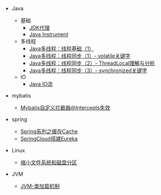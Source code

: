 - Java
  - 基础
    - [JDK代理](https://editor.csdn.net/md/?articleId=120606318)
    - [Java Instrument](https://editor.csdn.net/md/?articleId=123339412)
  - 多线程
    - [Java多线程：线程基础（1）](https://editor.csdn.net/md/?articleId=115512936)
    - [Java多线程：线程同步（1）- volatile关键字](https://editor.csdn.net/md/?articleId=130961960)
    - [Java多线程：线程同步（2）- ThreadLocal理解与分析](https://editor.csdn.net/md/?articleId=130096301)
    - [Java多线程：线程同步（3）- synchronized关键字](https://editor.csdn.net/md/?articleId=124284263)
  - IO
    - [Java IO流](https://editor.csdn.net/md/?articleId=124064687)

- mybatis
  - [Mybatis自定义拦截器@Intercepts失效](https://editor.csdn.net/md/?articleId=129380156)
- spring
  - [Spring系列之缓存Cache](https://editor.csdn.net/md/?articleId=124286286)
  - [SpringCloud搭建Eureka](https://editor.csdn.net/md/?articleId=104635451)
- Linux
  - [缩小文件系统和磁盘分区](https://mp.csdn.net/mp_blog/creation/editor/84880863)
- JVM
  - [JVM-类加载机制](https://editor.csdn.net/md/?articleId=121308335)
